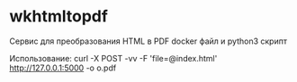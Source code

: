 # wkhtmltopdf
Сервис для преобразования HTML в PDF
docker файл и python3 скрипт

Использование:
curl -X POST -vv -F 'file=@index.html' http://127.0.0.1:5000 -o o.pdf

